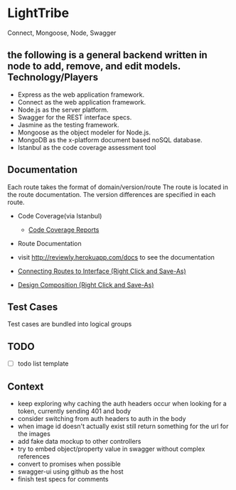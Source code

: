 LightTribe
========

Connect, Mongoose, Node, Swagger

the following is a general backend written in node to add, remove, and edit models.
Technology/Players
----------------------
- Express as the web application framework.
- Connect as the web application framework.
- Node.js as the server platform.
- Swagger for the REST interface specs.
- Jasmine as the testing framework.
- Mongoose as the object modeler for Node.js.
- MongoDB as the x-platform document based noSQL database.
- Istanbul as the code coverage assessment tool

Documentation
----------------------
Each route takes the format of domain/version/route
The route is located in the route documentation.
The version differences are specified in each route.

- Code Coverage(via Istanbul)
  - [Code Coverage Reports](./coverage/lcov-report/index.html)

- Route Documentation
- visit http://reviewly.herokuapp.com/docs to see the documentation
- [Connecting Routes to Interface (Right Click and Save-As)](./docs/integrations/integration.pdf)
- [Design Composition (Right Click and Save-As)](./docs/design/skinnedWireframe.psd)

Test Cases
----------------------
Test cases are bundled into logical groups

TODO
----------------------
- [ ] todo list template

Context
----------------------
- keep exploring why caching the auth headers occur when looking for a token, currently sending 401 and body
- consider switching from auth headers to auth in the body
- when image id doesn't actually exist still return something for the url for the images
- add fake data mockup to other controllers
- try to embed object/property value in swagger without complex references
- convert to promises when possible
- swagger-ui using github as the host
- finish test specs for comments
